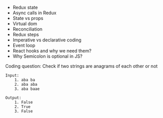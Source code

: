 - Redux state
- Async calls in Redux
- State vs props
- Virtual dom
- Reconciliation
- Redux steps
- Imperative vs declarative coding
- Event loop
- React hooks and why we need them?
- Why Semicolon is optional in JS?

Coding question:
    Check if two strings are anagrams of each other or not

    Input:
        1. aba ba
        2. aba aba
        3. aba baae

    Output:
        1. False
        2. True
        3. False